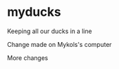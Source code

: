 # myducks
Keeping all our ducks in a line

Change made on Mykols's computer

More changes
                                                                   